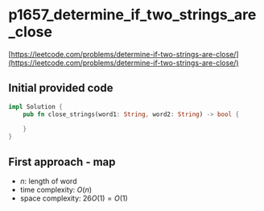 # p1657_determine_if_two_strings_are_close
[https://leetcode.com/problems/determine-if-two-strings-are-close/](https://leetcode.com/problems/determine-if-two-strings-are-close/)

## Initial provided code
```Rust
impl Solution {
    pub fn close_strings(word1: String, word2: String) -> bool {
        
    }
}
```

## First approach - map
- $n$: length of word
- time complexity: $O(n)$
- space complexity: $26 O(1) = O(1)$
